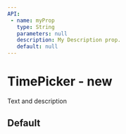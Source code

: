 ```yaml
---
API:
 - name: myProp
   type: String
   parameters: null
   description: My Description prop.
   default: null
---
```


# TimePicker **- new**

<box header>

  Text and description

</box>

<box>

## Default

<vuecode md>
<div slot="demo">
  <Demos-TimePicker-Default />
</div>
<div slot="code">

```html

```

</div>
</vuecode>
</box>

